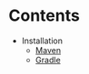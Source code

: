 # Contents
- Installation
    - [Maven](./installation#maven)
    - [Gradle](./installation#gradle)

